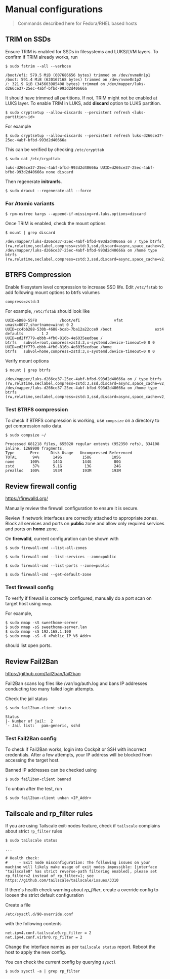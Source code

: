 # Manual configurations

> Commands described here for Fedora/RHEL based hosts

## TRIM on SSDs

Ensure TRIM is enabled for SSDs in filesystems and LUKS/LVM layers. To confirm if TRIM already works, run

```
$ sudo fstrim --all --verbose

/boot/efi: 579.5 MiB (607686656 bytes) trimmed on /dev/nvme0n1p1
/boot: 591.4 MiB (620167168 bytes) trimmed on /dev/nvme0n1p2
/: 321.9 GiB (345603985408 bytes) trimmed on /dev/mapper/luks-d266ce37-25ec-4abf-bfbd-993d2d40666a
```

It should have trimmed all partitions. If not, TRIM might not be enabled at LUKS layer. To enable TRIM in LUKS, add **discard** option to LUKS partition.

```
$ sudo cryptsetup --allow-discards --persistent refresh <luks-partition-id>
```

For example

```
$ sudo cryptsetup --allow-discards --persistent refresh luks-d266ce37-25ec-4abf-bfbd-993d2d40666a
```

This can be verified by checking `/etc/crypttab`

```
$ sudo cat /etc/crypttab

luks-d266ce37-25ec-4abf-bfbd-993d2d40666a UUID=d266ce37-25ec-4abf-bfbd-993d2d40666a none discard
```

Then regenerate **initramfs**.

```
$ sudo dracut --regenerate-all --force
```

### For Atomic variants

```
$ rpm-ostree kargs --append-if-missing=rd.luks.options=discard
```

Once TRIM is enabled, check the mount options

```
$ mount | grep discard

/dev/mapper/luks-d266ce37-25ec-4abf-bfbd-993d2d40666a on / type btrfs (rw,relatime,seclabel,compress=zstd:3,ssd,discard=async,space_cache=v2,subvolid=262,subvol=/root)
/dev/mapper/luks-d266ce37-25ec-4abf-bfbd-993d2d40666a on /home type btrfs (rw,relatime,seclabel,compress=zstd:3,ssd,discard=async,space_cache=v2,subvolid=257,subvol=/home)
```

## BTRFS Compression

Enable filesystem level compression to increase SSD life. Edit `/etc/fstab` to add following mount options to btrfs volumes

```
compress=zstd:3
```

For example, `/etc/fstab` should look like

```
UUID=6D80-55F8          /boot/efi               vfat    umask=0077,shortname=winnt 0 2
UUID=cc4bb288-530b-4688-bcab-7ba12a22cce9 /boot                   ext4    defaults        1 2
UUID=ed2ff779-ebbb-4fb0-816b-4e6035eedbae /                       btrfs   subvol=root,compress=zstd:3,x-systemd.device-timeout=0 0 0
UUID=ed2ff779-ebbb-4fb0-816b-4e6035eedbae /home                   btrfs   subvol=home,compress=zstd:3,x-systemd.device-timeout=0 0 0
```

Verify mount options

```
$ mount | grep btrfs

/dev/mapper/luks-d266ce37-25ec-4abf-bfbd-993d2d40666a on / type btrfs (rw,relatime,seclabel,compress=zstd:3,ssd,discard=async,space_cache=v2,subvolid=262,subvol=/root)
/dev/mapper/luks-d266ce37-25ec-4abf-bfbd-993d2d40666a on /home type btrfs (rw,relatime,seclabel,compress=zstd:3,ssd,discard=async,space_cache=v2,subvolid=257,subvol=/home)
```

### Test BTRFS compression

To check if BTRFS compression is working, use `compsize` on a directory to get compression ratio data.

```
$ sudo compsize ~/

Processed 681218 files, 655020 regular extents (952350 refs), 334108 inline, 1268900 fragments.
Type       Perc     Disk Usage   Uncompressed Referenced
TOTAL       94%      149G         158G         105G
none       100%      144G         144G          80G
zstd        37%      5.1G          13G          24G
prealloc   100%      193M         193M         193M

```

## Review firewall config

https://firewalld.org/

Manually review the firewall configuration to ensure it is secure.

Review if network interfaces are correctly attached to appropriate zones. Block all services and ports on **public** zone and allow only required services and ports on **home** zone.

On **firewalld**, current configuration can be shown with

```
$ sudo firewall-cmd --list-all-zones
```

```
$ sudo firewall-cmd --list-services --zone=public
```

```
$ sudo firewall-cmd --list-ports --zone=public
```

```
$ sudo firewall-cmd --get-default-zone
```

### Test firewall config

To verify if firewall is correctly configured, manually do a port scan on target host using `nmap`.

For example,

```
$ sudo nmap -sS sweethome-server
$ sudo nmap -sS sweethome-server.lan
$ sudo nmap -sS 192.168.1.100
$ sudo nmap -sS -6 <Public_IP_V6_Addr>
```

should list open ports.

## Review Fail2Ban

https://github.com/fail2ban/fail2ban

Fail2Ban scans log files like /var/log/auth.log and bans IP addresses conducting too many failed login attempts.

Check the jail status

```
$ sudo fail2ban-client status

Status
|- Number of jail:	2
`- Jail list:	pam-generic, sshd
```

### Test Fail2Ban config

To check if Fail2Ban works, login into Cockpit or SSH with incorrect credentials. After a few attempts, your IP address will be blocked from accessing the target host.

Banned IP addresses can be checked using

```
$ sudo fail2ban-client banned
```

To unban after the test, run

```
$ sudo fail2ban-client unban <IP_Addr>
```

## Tailscale and rp_filter rules

If you are using Tailscale exit-nodes feature, check if `tailscale` complains about strict `rp_filter` rules

```
$ sudo tailscale status

...

# Health check:
#     - Exit node misconfiguration: The following issues on your machine will likely make usage of exit nodes impossible: [interface "tailscale0" has strict reverse-path filtering enabled], please set rp_filter=2 instead of rp_filter=1; see https://github.com/tailscale/tailscale/issues/3310
```

If there's health check warning about _rp_filter_, create a override config to loosen the strict default configuration

Create a file

`/etc/sysctl.d/90-override.conf`

with the following contents

```
net.ipv4.conf.tailscale0.rp_filter = 2
net.ipv4.conf.virbr0.rp_filter = 2
```

Change the interface names as per `tailscale status` report. Reboot the host to apply the new config.

You can check the current config by querying `sysctl`

```
$ sudo sysctl -a | grep rp_filter
```
